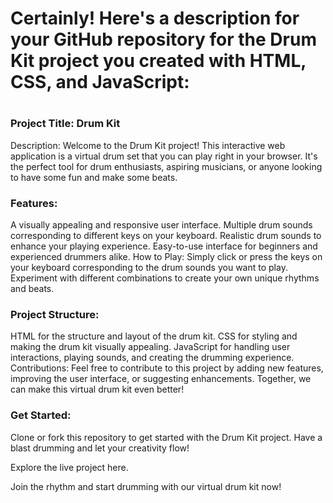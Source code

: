 <h1>Certainly! Here's a description for your GitHub repository for the Drum Kit project you created with HTML, CSS, and JavaScript:<h1>
<h3>
Project Title: Drum Kit
</h3>
Description:
Welcome to the Drum Kit project! This interactive web application is a virtual drum set that you can play right in your browser. It's the perfect tool for drum enthusiasts, aspiring musicians, or anyone looking to have some fun and make some beats.

<h3>Features:</h3>

A visually appealing and responsive user interface.
Multiple drum sounds corresponding to different keys on your keyboard.
Realistic drum sounds to enhance your playing experience.
Easy-to-use interface for beginners and experienced drummers alike.
How to Play:
Simply click or press the keys on your keyboard corresponding to the drum sounds you want to play. Experiment with different combinations to create your own unique rhythms and beats.

<h3>Project Structure:</h3>

HTML for the structure and layout of the drum kit.
CSS for styling and making the drum kit visually appealing.
JavaScript for handling user interactions, playing sounds, and creating the drumming experience.
Contributions:
Feel free to contribute to this project by adding new features, improving the user interface, or suggesting enhancements. Together, we can make this virtual drum kit even better!


<h3>Get Started:</h3>
Clone or fork this repository to get started with the Drum Kit project. Have a blast drumming and let your creativity flow!

Explore the live project here.

Join the rhythm and start drumming with our virtual drum kit now!
